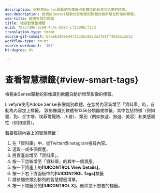 ```yaml
---
description: 檢視由Sensei驅動的影像識別軟體自動新增至影像的標籤。
seo-description: 檢視由Sensei驅動的影像識別軟體自動新增至影像的標籤。
seo-title: 檢視智慧型標籤
title: 檢視智慧型標籤
uuid: 787c7d86-2c68-4c4c-b687-cf2390bcf233
translation-type: tm+mt
source-git-commit: 67aeb3de964473b326c88c3a3f81ff48a6a12652
workflow-type: tm+mt
source-wordcount: '167'
ht-degree: 0%

---
```



# 查看智慧標籤{#view-smart-tags}

檢視由Sensei驅動的影像識別軟體自動新增至影像的標籤。

Livefyre使用Adobe Sensei影像識別軟體，在您將內容新增至「資料庫」時，自動為內容加上標籤。 該影像識別軟體有135k分類器或標籤，其中包括特徵（例如貓、狗、金字塔、埃菲爾鐵塔、川普）、類別（例如旅遊、旅遊、美容）和美感屬性（例如畫質）。

若要檢視內容上的智慧標籤：

1. 在「資料庫」中，從Twitter或Instagram搜尋內容。
1. 選取一或多個資產。
1. 將資產新增至「資料庫」。
1. 按一下您新增至「資料庫」的其中一個資產。
1. 按一下資產上的&#x200B;**[!UICONTROL View Details]**。
1. 按一下右下方面板中的&#x200B;**[!UICONTROL Tags]**&#x200B;標籤
1. 請參閱依類別排列的智慧標籤清單。
1. 按一下標籤旁的&#x200B;**[!UICONTROL X]**，刪除您不想要的標籤。

